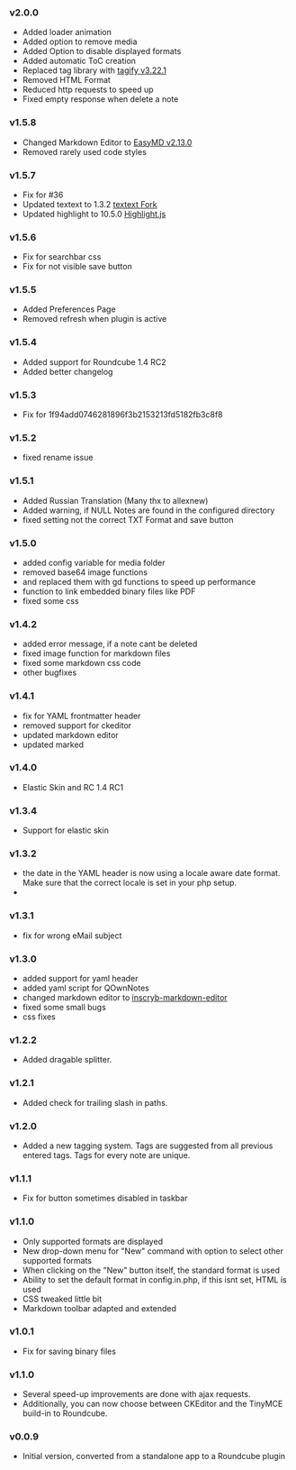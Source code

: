 ### v2.0.0
- Added loader animation
- Added option to remove media
- Added Option to disable displayed formats
- Added automatic ToC creation
- Replaced tag library with [tagify v3.22.1](https://github.com/yairEO/tagify)
- Removed HTML Format
- Reduced http requests to speed up
- Fixed empty response when delete a note
  
### v1.5.8
- Changed Markdown Editor to [EasyMD v2.13.0](https://github.com/ionaru/easy-markdown-editor)
- Removed rarely used code styles
  
### v1.5.7
- Fix for #36
- Updated textext to 1.3.2 [textext Fork](https://github.com/gfunkmonk/jquery-textext)
- Updated highlight to 10.5.0 [Highlight.js](https://www.npmjs.com/package/highlight.js)
  
### v1.5.6
- Fix for searchbar css
- Fix for not visible save button
  
### v1.5.5
- Added Preferences Page
- Removed refresh when plugin is active
  
### v1.5.4
- Added support for Roundcube 1.4 RC2
- Added better changelog
  
### v1.5.3
- Fix for 1f94add0746281896f3b2153213fd5182fb3c8f8
  
### v1.5.2
- fixed rename issue
  
### v1.5.1
- Added Russian Translation (Many thx to allexnew)
- Added warning, if NULL Notes are found in the configured directory
- fixed setting not the correct TXT Format and save button

### v1.5.0
- added config variable for media folder
- removed base64 image functions
- and replaced them with gd functions to speed up performance
- function to link embedded binary files like PDF
- fixed some css

### v1.4.2
- added error message, if a note cant be deleted
- fixed image function for markdown files
- fixed some markdown css code
- other bugfixes

### v1.4.1
- fix for YAML frontmatter header
- removed support for ckeditor
- updated markdown editor
- updated marked

### v1.4.0
- Elastic Skin and RC 1.4 RC1
  
### v1.3.4
- Support for elastic skin

### v1.3.2
- the date in the YAML header is now using a locale aware date format. Make sure that the correct locale is set in your php setup.
- 
### v1.3.1
- fix for wrong eMail subject

### v1.3.0
* added support for yaml header
* added yaml script for QOwnNotes
* changed markdown editor to [inscryb-markdown-editor](https://github.com/Inscryb/inscryb-markdown-editor)
* fixed some small bugs
* css fixes

### v1.2.2
 - Added dragable splitter.

### v1.2.1
 - Added check for trailing slash in paths.

### v1.2.0
 - Added a new tagging system. Tags are suggested from all previous entered tags. Tags for every note are unique.

### v1.1.1
 - Fix for button sometimes disabled in taskbar

### v1.1.0
 - Only supported formats are displayed
 - New drop-down menu for "New" command with option to select other supported formats
 - When clicking on the "New" button itself, the standard format is used
 - Ability to set the default format in config.in.php, if this isnt set, HTML is used
 - CSS tweaked little bit
 - Markdown toolbar adapted and extended

### v1.0.1
 - Fix for saving binary files

### v1.1.0
 - Several speed-up improvements are done with ajax requests.
 - Additionally, you can now choose between CKEditor and the TinyMCE build-in to Roundcube.

### v0.0.9
 - Initial version, converted from a standalone app to a Roundcube plugin